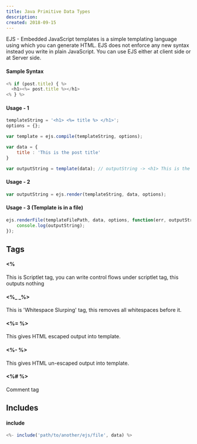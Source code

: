 ```yaml
---
title: Java Primitive Data Types
description:
created: 2018-09-15
---
```


EJS - Embedded JavaScript templates is a simple templating language using which you can generate HTML. EJS does not enforce any new syntax instead you write in plain JavaScript. You can use EJS either at client side or at Server side.


#### Sample Syntax

```javascript
<% if (post.title) { %>
  <h1><%= post.title %></h1>
<% } %>
```

#### Usage - 1

```javascript
templateString = '<h1> <%= title %> </h1>';
options = {};

var template = ejs.compile(templateString, options);

var data = {
    title : 'This is the post title'
}

var outputString = template(data); // outputString -> <h1> This is the post title </h1>
```

#### Usage - 2

```javascript
var outputString = ejs.render(templateString, data, options);
```

#### Usage - 3 (Template is in a file)

```javascript
ejs.renderFile(templateFilePath, data, options, function(err, outputString){
    console.log(outputString);
});
```

## Tags

#### <% 

This is Scriptlet tag, you can write control flows under scriptlet tag, this outputs nothing

#### <%_ _%>

This is 'Whitespace Slurping' tag, this removes all whitespaces before it.


#### <%= %>

This gives HTML escaped output into template.

#### <%- %>

This gives HTML un-escaped output into template.

#### <%# %>
Comment tag


## Includes

#### include

```javascript
<%- include('path/to/another/ejs/file', data) %>
```
